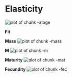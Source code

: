 Elasticity
========================================================











![plot of chunk -atage](../tex/par-atage.png) 


**Fit**



**Mass**
![plot of chunk -mass](../tex/par-mass.png) 


**M**
![plot of chunk -m](../tex/par-m.png) 


**Maturity**
![plot of chunk -mat](../tex/par-mat.png) 


**Fecundity**
![plot of chunk -fec](../tex/par-fec.png) 

